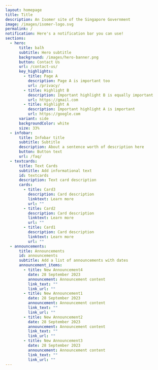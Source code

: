 ```yaml
---
layout: homepage
title: Title
description: An Isomer site of the Singapore Government
image: /images/isomer-logo.svg
permalink: /
notification: Here's a notification bar you can use!
sections:
  - hero:
      title: balh
      subtitle: Hero subtitle
      background: /images/hero-banner.png
      button: Contact Us
      url: /contact-us/
      key_highlights:
        - title: Page A
          description: Page A is important too
          url: /privacy/
        - title: Highlight B
          description: Important highlight B is equally important
          url: https://gmail.com
        - title: Highlight A
          description: Important highlight A is important
          url: https://google.com
      variant: side
      backgroundColor: white
      size: 33%
  - infobar:
      title: Infobar title
      subtitle: Subtitle
      description: About a sentence worth of description here
      button: Button text
      url: /faq/
  - textcards:
      title: Text Cards
      subtitle: Add informational text
      id: textcards
      description: Text card description
      cards:
        - title: Card3
          description: Card description
          linktext: Learn more
          url: ""
        - title: Card2
          description: Card description
          linktext: Learn more
          url: ""
        - title: Card1
          description: Card description
          linktext: Learn more
          url: ""
  - announcements:
      title: Announcements
      id: announcements
      subtitle: Add a list of announcements with dates
      announcement_items:
        - title: New Announcement4
          date: 28 September 2023
          announcement: Announcement content
          link_text: ""
          link_url: ""
        - title: New Announcement1
          date: 28 September 2023
          announcement: Announcement content
          link_text: ""
          link_url: ""
        - title: New Announcement2
          date: 28 September 2023
          announcement: Announcement content
          link_text: ""
          link_url: ""
        - title: New Announcement3
          date: 28 September 2023
          announcement: Announcement content
          link_text: ""
          link_url: ""
---
```

